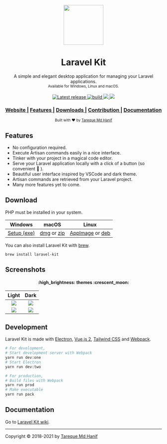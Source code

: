 <p align="center">
  <img src="./build/icon.png" height="128">
</p>
<h1 align="center">Laravel Kit</h1>
<div align="center">
  A simple and elegant desktop application for managing your Laravel applications.<br>
  <sub>Available for Windows, Linux and macOS.</sub>
</div>
<br>
<div align="center">
  <!-- Version -->
  <a href="https://github.com/tmdh/laravel-kit/releases/latest">
    <img src="https://badgen.net/github/release/tmdh/laravel-kit" alt="Latest release">
  </a>
  <!-- Build Status -->
  <a href="https://github.com/tmdh/laravel-kit/actions/workflows/build.yml">
    <img src="https://github.com/tmdh/laravel-kit/actions/workflows/build.yml/badge.svg" alt="build">
  </a>
  <!-- Downloads total -->
  <a href="https://github.com/tmdh/laravel-kit/releases">
    <img src="https://img.shields.io/github/downloads/tmdh/laravel-kit/total">
  </a>
  <!-- Product Hunt upvotes -->
  <a href="https://www.producthunt.com/posts/laravel-kit-2">
    <img src="https://badgen.net/https/tmdh-api.vercel.app/api/ph-kit">
  </a>
</div>
<div align="center">
  <h3>
    <a href="https://tmdh.github.io/laravel-kit/">
      Website
    </a>
    <span> | </span>
    <a href="https://github.com/tmdh/laravel-kit#features">
      Features
    </a>
    <span> | </span>
    <a href="https://github.com/tmdh/laravel-kit#download">
      Downloads
    </a>
    <span> | </span>
    <a href="https://github.com/tmdh/laravel-kit#contribution">
      Contribution
    </a>
    <span> | </span>
    <a href="https://github.com/tmdh/laravel-kit/wiki">
      Documentation
    </a>
  </h3>
</div>
<div align="center">
  <sub>
  Built with ❤︎ by <a href="https://github.com/tmdh">Tareque Md Hanif</a>
  </sub>
</div>

## Features

- No configuration required.
- Execute Artisan commands easily in a nice interface.
- Tinker with your project in a magical code editor.
- Serve your Laravel application locally with a click of a button (so convenient :star_struck: ).
- Beautiful user interface inspired by VSCode and dark theme.
- Artisan commands are retrieved from your Laravel project.
- Many more features yet to come.

## Download

PHP must be installed in your system.

| Windows                                                                                                 | macOS                                                                                                                                                                                      | Linux                                                                                                                                                                                                  |
| ------------------------------------------------------------------------------------------------------- | ------------------------------------------------------------------------------------------------------------------------------------------------------------------------------------------ | ------------------------------------------------------------------------------------------------------------------------------------------------------------------------------------------------------ |
| [Setup (exe)](https://github.com/tmdh/laravel-kit/releases/download/v2.0.4/Laravel-Kit-Setup-2.0.4.exe) | [dmg](https://github.com/tmdh/laravel-kit/releases/download/v2.0.4/Laravel-Kit-2.0.4.dmg) or [zip](https://github.com/tmdh/laravel-kit/releases/download/v2.0.4/Laravel-Kit-2.0.4-mac.zip) | [AppImage](https://github.com/tmdh/laravel-kit/releases/download/v2.0.4/Laravel-Kit-2.0.4.AppImage) or [deb](https://github.com/tmdh/laravel-kit/releases/download/v2.0.4/laravel-kit_2.0.4_amd64.deb) |

You can also install Laravel Kit with [brew](https://brew.sh/).

```
brew install laravel-kit
```

## Screenshots

<h4 align="center"> :high_brightness: themes :crescent_moon: </h4>

|               Light                |               Dark                |
| :--------------------------------: | :-------------------------------: |
| ![](screenshots/artisan-light.jpg) | ![](screenshots/artisan-dark.jpg) |
| ![](screenshots/tinker-light.jpg)  | ![](screenshots/tinker-dark.jpg)  |

## Development

Laravel Kit is made with [Electron](https://electronjs.org), [Vue.js 2](https://vuejs.org), [Tailwind CSS](https://tailwindcss.com) and [Webpack](https://webpack.js.org).

```bash
# For development,
# Start development server with Webpack
yarn run dev:one
# Start Electron
yarn run dev:two

# For production,
# Build files with Webpack
yarn run prod
# Make executable
yarn run pack
```

## Documentation

Go to [Laravel Kit wiki](https://github.com/tmdh/laravel-kit/wiki).

---

Copyright © 2018-2021 by [Tareque Md Hanif](https://github.com/tmdh)
